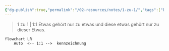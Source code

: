 ```yaml
---
{"dg-publish":true,"permalink":"/02-resources/notes/1-zu-1/","tags":["kardinatität"],"noteIcon":"","updated":"2024-06-10T02:02:17.000+02:00"}
---
```


> 1 zu 1 | 1:1
> Etwas gehört nur zu etwas und diese etwas gehört nur zu dieser Etwas.

```mermaid  
flowchart LR
    Auto  <-- 1:1 -->  kennzeichnung

```